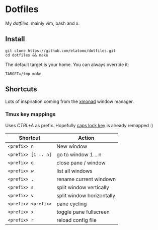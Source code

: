 # Dotfiles

My *dotfiles*: mainly vim, bash and x.

## Install

    git clone https://github.com/elatomo/dotfiles.git
    cd dotfiles && make

The default target is your home. You can always override it:

    TARGET=/tmp make

## Shortcuts

Lots of inspiration coming from the [xmonad](http://xmonad.org/) window manager.

### Tmux key mappings

Uses *CTRL+A* as prefix. Hopefully [caps lock key](http://www.noah.org/wiki/CapsLock_Remap_Howto)
is already remapped :)

| Shortcut            | Action                             |
|---------------------|------------------------------------|
| `<prefix> n`        | New window                         |
| `<prefix> [1 .. n]` | go to window 1 .. n                |
| `<prefix> q`        | close pane / window                |
| `<prefix> w`        | list all windows                   |
| `<prefix> ,`        | rename current windown             |
| `<prefix> s`        | split window vertically            |
| `<prefix> v`        | split window horizontally          |
| `<prefix> <prefix>` | pane cycling                       |
| `<prefix> x`        | toggle pane fullscreen             |
| `<prefix> r`        | reload config file                 |

